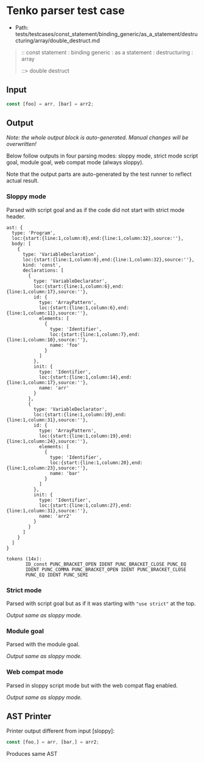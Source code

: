 # Tenko parser test case

- Path: tests/testcases/const_statement/binding_generic/as_a_statement/destructuring/array/double_destruct.md

> :: const statement : binding generic : as a statement : destructuring : array
>
> ::> double destruct

## Input

`````js
const [foo] = arr, [bar] = arr2;
`````

## Output

_Note: the whole output block is auto-generated. Manual changes will be overwritten!_

Below follow outputs in four parsing modes: sloppy mode, strict mode script goal, module goal, web compat mode (always sloppy).

Note that the output parts are auto-generated by the test runner to reflect actual result.

### Sloppy mode

Parsed with script goal and as if the code did not start with strict mode header.

`````
ast: {
  type: 'Program',
  loc:{start:{line:1,column:0},end:{line:1,column:32},source:''},
  body: [
    {
      type: 'VariableDeclaration',
      loc:{start:{line:1,column:0},end:{line:1,column:32},source:''},
      kind: 'const',
      declarations: [
        {
          type: 'VariableDeclarator',
          loc:{start:{line:1,column:6},end:{line:1,column:17},source:''},
          id: {
            type: 'ArrayPattern',
            loc:{start:{line:1,column:6},end:{line:1,column:11},source:''},
            elements: [
              {
                type: 'Identifier',
                loc:{start:{line:1,column:7},end:{line:1,column:10},source:''},
                name: 'foo'
              }
            ]
          },
          init: {
            type: 'Identifier',
            loc:{start:{line:1,column:14},end:{line:1,column:17},source:''},
            name: 'arr'
          }
        },
        {
          type: 'VariableDeclarator',
          loc:{start:{line:1,column:19},end:{line:1,column:31},source:''},
          id: {
            type: 'ArrayPattern',
            loc:{start:{line:1,column:19},end:{line:1,column:24},source:''},
            elements: [
              {
                type: 'Identifier',
                loc:{start:{line:1,column:20},end:{line:1,column:23},source:''},
                name: 'bar'
              }
            ]
          },
          init: {
            type: 'Identifier',
            loc:{start:{line:1,column:27},end:{line:1,column:31},source:''},
            name: 'arr2'
          }
        }
      ]
    }
  ]
}

tokens (14x):
       ID_const PUNC_BRACKET_OPEN IDENT PUNC_BRACKET_CLOSE PUNC_EQ
       IDENT PUNC_COMMA PUNC_BRACKET_OPEN IDENT PUNC_BRACKET_CLOSE
       PUNC_EQ IDENT PUNC_SEMI
`````

### Strict mode

Parsed with script goal but as if it was starting with `"use strict"` at the top.

_Output same as sloppy mode._

### Module goal

Parsed with the module goal.

_Output same as sloppy mode._

### Web compat mode

Parsed in sloppy script mode but with the web compat flag enabled.

_Output same as sloppy mode._

## AST Printer

Printer output different from input [sloppy]:

````js
const [foo,] = arr, [bar,] = arr2;
````

Produces same AST
